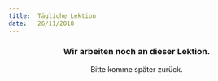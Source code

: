 ```yaml
---
title:  Tägliche Lektion
date:   26/11/2018
---
```


### <center>Wir arbeiten noch an dieser Lektion.</center>
<center>Bitte komme später zurück.</center>